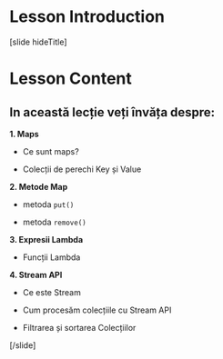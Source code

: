 # Lesson Introduction

[slide hideTitle]

# Lesson Content

## In această lecție veți învăța despre:

**1. Maps**

- Ce sunt maps?

- Colecții de perechi Key și Value

**2. Metode Map**

- metoda `put()` 

- metoda `remove()` 

**3. Expresii Lambda**

- Funcții Lambda


**4. Stream API**

- Ce este  Stream

- Cum procesăm colecțiile cu Stream API

- Filtrarea și sortarea  Colecțiilor

[/slide]
